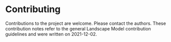 # Contributing
Contributions to the project are welcome. Please contact the authors. These contribution notes refer to the general 
Landscape Model contribution guidelines and were written on 2021-12-02. 
